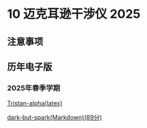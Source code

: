 # 10 迈克耳逊干涉仪 2025

## 注意事项


## 历年电子版

### 2025年春季学期

[Tristan-alpha(latex)](https://github.com/Tristan-alpha/Phylab-PHY104B-SUSTech/tree/main/%E8%BF%88%E5%85%8B%E5%B0%94%E9%80%8A%E5%B9%B2%E6%B6%89%E4%BB%AA)

[dark-but-spark(Markdown)(89分)](https://dark-but-spark.github.io/2025/04/15/PHY102B/10/)

